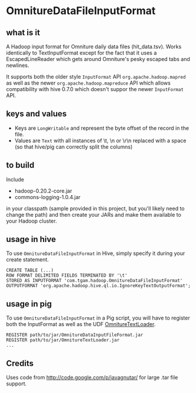 # OmnitureDataFileInputFormat

## what is it
A Hadoop input format for Omniture daily data files (hit_data.tsv).  Works identically to TextInputFormat except for the fact that it uses a EscapedLineReader which gets around Omniture's pesky escaped tabs and newlines.

It supports both the older style `InputFormat` API `org.apache.hadoop.mapred` as well as the newer `org.apache.hadoop.mapreduce` API which allows compatibility with hive 0.7.0 which doesn't suppor the newer `InputFormat` API.

## keys and values

* Keys are `LongWritable` and represent the byte offset of the record in the file.
* Values are `Text` with all instances of \\t, \\n or \\r\n replaced with a space (so that hive/pig can correctly split the columns)

## to build
Include
  
* hadoop-0.20.2-core.jar
* commons-logging-1.0.4.jar

in your classpath (sample provided in this project, but you'll likely need to change the path) and then create your JARs and make them available to your Hadoop cluster.

## usage in hive
To use `OmnitureDataFileInputFormat` in Hive, simply specify it during your create statement.

    CREATE TABLE (...)
    ROW FORMAT DELIMITED FIELDS TERMINATED BY '\t' 
    STORED AS INPUTFORMAT 'com.tgam.hadoop.OmnitureDataFileInputFormat' OUTPUTFORMAT 'org.apache.hadoop.hive.ql.io.IgnoreKeyTextOutputFormat';

## usage in pig
To use `OmnitureDataFileInputFormat` in a Pig script, you will have to register both the InputFormat as well as the UDF [OmnitureTextLoader](http://github.com/msukmanowsky/OmnitureTextLoader).

    REGISTER path/to/jar/OmnitureDataInputFileFormat.jar
    REGISTER path/to/jar/OmnitureTextLoader.jar
    ...
        
## Credits

Uses code from http://code.google.com/p/javagnutar/ for large .tar file support.